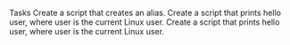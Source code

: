 Tasks
Create a script that creates an alias.
Create a script that prints hello user, where user is the current Linux user.
Create a script that prints hello user, where user is the current Linux user.
